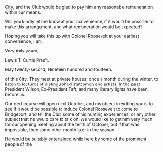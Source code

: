 City, and the Club would be glad to pay him any reasonable remuneration within our means.

Will you kindly let me know at your convenience, if it would be possible to make this arrangement, and what remuneration would be expected?

Hoping you will take this up with Colonel Roosevelt at your earliest convenience, I am,

Very truly yours,

Lewis T. Curtis
Pres't.

May twenty-second,
Nineteen hundred and fourteen.

of this City. They meet at private houses, once a month during the winter, to listen to lectures of distinguished statesmen and artists. In the past President Wilson, Ex-President Taft, and many literary lights have been before us.

Our next course will open next October, and my object in writing you is to see if it would be possible to induce Colonel Roosevelt to come to Bridgeport, and tell the Club some of his hunting experiences, or any other subject that he would care to talk on. We would like to get him very much for our opening meeting about the tenth of October, but if that was impossible, then some other month later in the season.

He would be suitably entertained while here by some of the prominent people of the